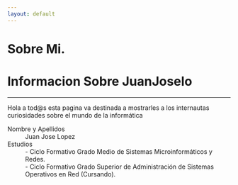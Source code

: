 ```yaml
---
layout: default
---
```


# [](#header-1)Sobre Mi.
# [](#header-2)Informacion Sobre JuanJoselo
***
Hola a tod@s esta pagina va destinada a mostrarles a los internautas curiosidades sobre el mundo de la informática
<dl>
<dt>Nombre y Apellidos</dt>
<dd>Juan Jose Lopez</dd>
<dt>Estudios</dt>
<dd>- Ciclo Formativo Grado Medio de Sistemas Microinformáticos y Redes.</dd>
<dd>- Ciclo Formativo Grado Superior de Administración de Sistemas Operativos en Red (Cursando).</dd>
</dl>

